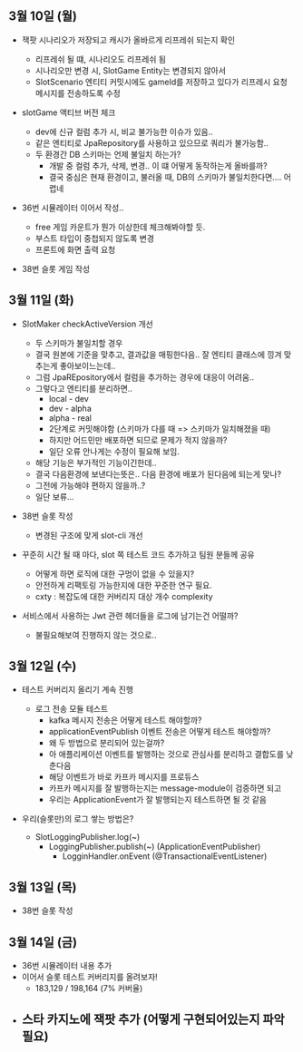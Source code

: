  
## 3월 10일 (월)

- 잭팟 시나리오가 저장되고 캐시가 올바르게 리프레쉬 되는지 확인
	- 리프레쉬 될 떄, 시나리오도 리프레쉬 됨
	- 시나리오만 변경 시, SlotGame Entity는 변경되지 않아서
	- SlotScenario 엔티티 커밋시에도 gameId를 저장하고 있다가 리프레시 요청 메시지를 전송하도록 수정

- slotGame 액티브 버전 체크
	- dev에 신규 컬럼 추가 시, 비교 불가능한 이슈가 있음..
	- 같은 엔티티로 JpaRepository를 사용하고 있으므로 쿼리가 불가능함..
	- 두 환경간 DB 스키마는 언제 불일치 하는가?
		- 개발 중 컬럼 추가, 삭제, 변경.. 이 떄 어떻게 동작하는게 올바를까?
		- 결국 중심은 현재 환경이고, 불러올 때, DB의 스키마가 불일치한다면.... 어렵네

- 36번 시뮬레이터 이어서 작성..
	- free 게임 카운트가 뭔가 이상한데 체크해봐야할 듯.
	- 부스트 타입이 중첩되지 않도록 변경
	- 프론트에 화면 출력 요청

- 38번 슬롯 게임 작성


## 3월 11일 (화)

- SlotMaker checkActiveVersion 개선
	- 두 스키마가 불일치할 경우
	- 결국 원본에 기준을 맞추고, 결과값을 매핑한다음.. 잘 엔티티 클래스에 낑겨 맞추는게 좋아보이느는데..
	- 그럼 JpaREpository에서 컬럼을 추가하는 경우에 대응이 어려움..
	- 그렇다고 엔티티를 분리하면..
		- local - dev
		- dev - alpha
		- alpha - real
		- 2단계로 커밋해야함 (스키마가 다를 때 => 스키마가 일치해졌을 때)
		- 하지만 어드민만 배포하면 되므로 문제가 적지 않을까?
		- 일단 오류 안나게는 수정이 필요해 보임.
	- 해당 기능은 부가적인 기능이긴한데..
	- 결국 다음환경에 보낸다는뜻은.. 다음 환경에 배포가 된다음에 되는게 맞나?
	- 그전에 가능해야 편하지 않을까..?
	- 일단 보류...

- 38번 슬롯 작성
	- 변경된 구조에 맞게 slot-cli 개선

- 꾸준히 시간 될 때 마다, slot 쪽 테스트 코드 추가하고 팀원 분들께 공유
	- 어떻게 하면 로직에 대한 구멍이 없을 수 있을지?
	- 안전하게 리팩토링 가능한지에 대한 꾸준한 연구 필요.
	- cxty : 복잡도에 대한 커버리지 대상 개수 complexity

- 서비스에서 사용하는 Jwt 관련 헤더들을 로그에 남기는건 어떨까?
	- 불필요해보여 진행하지 않는 것으로..


## 3월 12일 (수)

- 테스트 커버리지 올리기 계속 진행
	- 로그 전송  모듈 테스트
		- kafka 메시지 전송은 어떻게 테스트 해야할까?
		- applicationEventPublish 이벤트 전송은 어떻게 테스트 해야할까?
		- 왜 두 방법으로 분리되어 있는걸까?
		- 아 애플리케이션 이벤트를 발행하는 것으로 관심사를 분리하고 결합도를 낮춘다음
		- 해당 이벤트가 바로 카프카 메시지를 프로듀스
		- 카프카 메시지를 잘 발행하는지는 message-module이 검증하면 되고
		- 우리는 ApplicationEvent가 잘 발행되는지 테스트하면 될 것 같음

- 우리(슬롯만)의 로그 쌓는 방법은?
	- SlotLoggingPublisher.log(~)
		- LoggingPublisher.publish(~) (ApplicationEventPublisher)
			- LogginHandler.onEvent (@TransactionalEventListener)

## 3월 13일 (목)

- 38번 슬롯 작성

## 3월 14일 (금)

- 36번 시뮬레이터 내용 추가
- 이어서 슬롯 테스트 커버리지를 올려보자!
	- 183,129 / 198,164 (7% 커버율)
- 스타 카지노에 잭팟 추가 (어떻게 구현되어있는지 파악 필요)
	- 